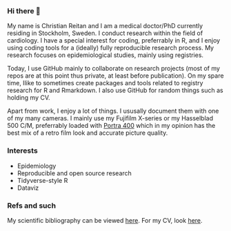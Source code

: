 ### Hi there 👋
My name is Christian Reitan and I am a medical doctor/PhD currently residing in Stockholm, Sweden. I conduct research within the field of cardiology. I have a special interest for coding, preferrably in R, and I enjoy using coding tools for a (ideally) fully reproducible research process. My research focuses on epidemiological studies, mainly using registries. 

Today, I use GitHub mainly to collaborate on research projects (most of my repos are at this point thus private, at least before publication). On my spare time, Ilike to sometimes create packages and tools related to registry research for R and Rmarkdown. I also use GitHub for random things such as holding my CV.

Apart from work, I enjoy a lot of things. I ususally document them with one of my many cameras. I mainly use my Fujifilm X-series or my Hasselblad 500 C/M, preferrably loaded with [Portra 400](https://www.instagram.com/explore/tags/portra400/) which in my opinion has the best mix of a retro film look and accurate picture quality.

### Interests
* Epidemiology
* Reproducible and open source research
* Tidyverse-style R
* Dataviz

### Refs and such
My scientific bibliography can be viewed [here](https://scholar.google.com/citations?user=S3TOd7gAAAAJ&hl=sv&oi=ao). For my CV, look [here](https://github.com/reitancorp/cv/raw/master/cv/cv.pdf).